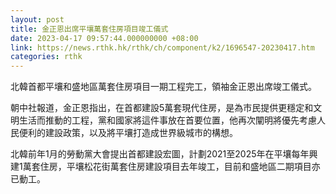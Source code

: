```yaml
---
layout: post
title: 金正恩出席平壤萬套住房項目竣工儀式
date: 2023-04-17 09:57:44.000000000 +08:00
link: https://news.rthk.hk/rthk/ch/component/k2/1696547-20230417.htm
categories: rthk
---
```


北韓首都平壤和盛地區萬套住房項目一期工程完工，領袖金正恩出席竣工儀式。

朝中社報道，金正恩指出，在首都建設5萬套現代住房，是為市民提供更穩定和文明生活而推動的工程，黨和國家將這件事放在首要位置，他再次闡明將優先考慮人民便利的建設政策，以及將平壤打造成世界級城市的構想。

北韓前年1月的勞動黨大會提出首都建設宏圖，計劃2021至2025年在平壤每年興建1萬套住房，平壤松花街萬套住房建設項目去年竣工，目前和盛地區二期項目亦已動工。
